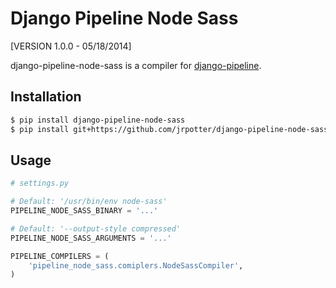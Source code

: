 Django Pipeline Node Sass
=========================
[VERSION 1.0.0 - 05/18/2014]

django-pipeline-node-sass is a compiler for [django-pipeline](https://github.com/cyberdelia/django-pipeline). 

Installation
------------

```bash
$ pip install django-pipeline-node-sass
$ pip install git+https://github.com/jrpotter/django-pipeline-node-sass.git
```

Usage
-----

```python
# settings.py

# Default: '/usr/bin/env node-sass'
PIPELINE_NODE_SASS_BINARY = '...'

# Default: '--output-style compressed'
PIPELINE_NODE_SASS_ARGUMENTS = '...'

PIPELINE_COMPILERS = (
    'pipeline_node_sass.comiplers.NodeSassCompiler',
)
```
